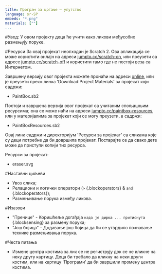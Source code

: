 ```yaml
---
title: Програм за цртање — упутство
language: sr-SP
embeds: "*.png"
materials: [""]
...
```



#Увод:
У овом пројекту деца ће учити како ликови међусобно размењују поруке.

#Ресурси
За овај пројекат неопходан је Scratch 2. Ова апликацијa се може користити онлајн на адреси [jumpto.cc/scratch-on](http://jumpto.cc/scratch-on), или преузети са адресе [jumpto.cc/scratch-off](http://jumpto.cc/scratch-off) и користити тамо где не постоји веза са Интернетом.

Завршену верзију овог пројекта можете пронаћи на адреси  <a href="http://scratch.mit.edu/projects/63473366/#editor">online</a>, или је преузети преко линка 'Download Project Materials' за пројекат који садржи:

+ PaintBox.sb2

Постоји и завршена верзија овог пројекат са учитаним спољашњим ресурсима; она се може наћи на адреси [jumpto.cc/paintbox-resources](http://jumpto.cc/paintbox-resources), или у материјалима за пројекат који се могу преузети, а садржи:

+ PaintBoxResources.sb2 

Овај линк садржи и директоријум 'Ресурси за пројекат' са сликама које су деци потребне да би довршила пројекат. Постарајте се да свако дете може да приступи копији тих ресурса.

Ресурси за пројекат:
+ eraser.svg

#Наставни циљеви
+ Увоз слика;
+ Релациони и логички оператори (`>` {.blockoperators} & `and` {.blockoperators});
+ Размењивање порука између ликова.

#Изазови
+ "Пречице" - Коришћеље догађаја `када је дирка ... притиснута` {.blocksensing} за размену порука;
+ "Још бојица" - Додавање још бојица да би се утврдило познавање технике размењивања порука.

#Честа питања
+ Измене центра костима за лик се не региструју док се не кликне на неку другу картицу. Деца би требало да кликну на неки други костим, или на картицу 'Програми' да би завршили промену центра костима.